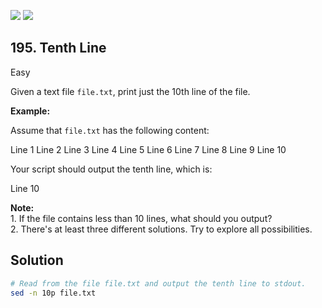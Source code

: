 [![](https://img.shields.io/github/stars/javadev/LeetCode-in-Kotlin?label=Stars&style=flat-square)](https://github.com/javadev/LeetCode-in-Kotlin)
[![](https://img.shields.io/github/forks/javadev/LeetCode-in-Kotlin?label=Fork%20me%20on%20GitHub%20&style=flat-square)](https://github.com/javadev/LeetCode-in-Kotlin/fork)

## 195\. Tenth Line

Easy

Given a text file `file.txt`, print just the 10th line of the file.

**Example:**

Assume that `file.txt` has the following content:

Line 1 Line 2 Line 3 Line 4 Line 5 Line 6 Line 7 Line 8 Line 9 Line 10

Your script should output the tenth line, which is:

Line 10

**Note:**  
1\. If the file contains less than 10 lines, what should you output?  
2\. There's at least three different solutions. Try to explore all possibilities.

## Solution

```bash
# Read from the file file.txt and output the tenth line to stdout.
sed -n 10p file.txt
```